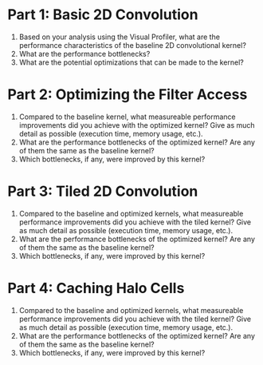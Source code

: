 # Part 1: Basic 2D Convolution

1. Based on your analysis using the Visual Profiler, what are the performance characteristics of the baseline 2D convolutional kernel?
2. What are the performance bottlenecks?
3. What are the potential optimizations that can be made to the kernel?

# Part 2: Optimizing the Filter Access

1. Compared to the baseline kernel, what measureable performance improvements did you achieve with the optimized kernel? Give as much detail as possible (execution time, memory usage, etc.).
2. What are the performance bottlenecks of the optimized kernel? Are any of them the same as the baseline kernel?
3. Which bottlenecks, if any, were improved by this kernel?

# Part 3: Tiled 2D Convolution

1. Compared to the baseline and optimized kernels, what measureable performance improvements did you achieve with the tiled kernel? Give as much detail as possible (execution time, memory usage, etc.).
2. What are the performance bottlenecks of the optimized kernel? Are any of them the same as the baseline kernel?
3. Which bottlenecks, if any, were improved by this kernel?

# Part 4: Caching Halo Cells

1. Compared to the baseline and optimized kernels, what measureable performance improvements did you achieve with the tiled kernel? Give as much detail as possible (execution time, memory usage, etc.).
2. What are the performance bottlenecks of the optimized kernel? Are any of them the same as the baseline kernel?
3. Which bottlenecks, if any, were improved by this kernel?